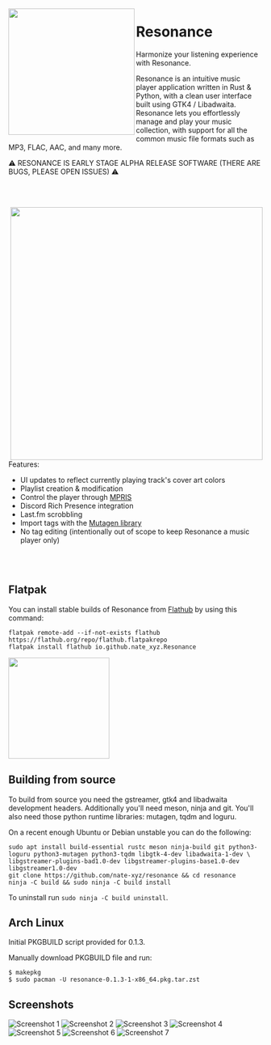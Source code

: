 <img src="/data/icons/icon.svg" align="left" height="250px" vspace="10px">

Resonance
======

Harmonize your listening experience with Resonance. 

Resonance is an intuitive music player application written in Rust & Python, with a clean user interface built using GTK4 / Libadwaita. 
Resonance lets you effortlessly manage and play your music collection, with support for all the common music file formats such as MP3, FLAC, AAC, and many more.

⚠️ RESONANCE IS EARLY STAGE ALPHA RELEASE SOFTWARE (THERE ARE BUGS, PLEASE OPEN ISSUES) ⚠️

<br><br>

<img src="/data/screenshots/resonance2.png" align="right" height="500px">

Features:

 - UI updates to reflect currently playing track's cover art colors
 - Playlist creation & modification
 - Control the player through [MPRIS](https://specifications.freedesktop.org/mpris-spec/latest/)
 - Discord Rich Presence integration
 - Last.fm scrobbling
 - Import tags with the [Mutagen library](https://github.com/quodlibet/mutagen)
 - No tag editing (intentionally out of scope to keep Resonance a music player only)

<br><br>


Flatpak
--------------

You can install stable builds of Resonance from [Flathub](https://flathub.org)
by using this command:

    flatpak remote-add --if-not-exists flathub https://flathub.org/repo/flathub.flatpakrepo
    flatpak install flathub io.github.nate_xyz.Resonance

<a href="https://beta.flathub.org/apps/io.github.nate_xyz.Resonance"><img src="https://flathub.org/assets/badges/flathub-badge-en.png" width="200"/></a>

Building from source
----------------------

To build from source you need the gstreamer, gtk4 and libadwaita development headers. Additionally you'll need meson, ninja and git. You'll also need those python runtime libraries: mutagen, tqdm and loguru.

On a recent enough Ubuntu or Debian unstable you can do the following:

```
sudo apt install build-essential rustc meson ninja-build git python3-loguru python3-mutagen python3-tqdm libgtk-4-dev libadwaita-1-dev \
libgstreamer-plugins-bad1.0-dev libgstreamer-plugins-base1.0-dev libgstreamer1.0-dev
git clone https://github.com/nate-xyz/resonance && cd resonance
ninja -C build && sudo ninja -C build install

```
To uninstall run ```sudo ninja -C build uninstall```.

## Arch Linux
Initial PKGBUILD script provided for 0.1.3.

Manually download PKGBUILD file and run:
```
$ makepkg 
$ sudo pacman -U resonance-0.1.3-1-x86_64.pkg.tar.zst 
```


Screenshots
--------------
![Screenshot 1](./data/screenshots/resonance3.png)
![Screenshot 2](./data/screenshots/resonance4.png)
![Screenshot 3](./data/screenshots/resonance5.png)
![Screenshot 4](./data/screenshots/resonance6.png)
![Screenshot 5](./data/screenshots/resonance7.png)
![Screenshot 6](./data/screenshots/resonance8.png)
![Screenshot 7](./data/screenshots/resonance9.png)




